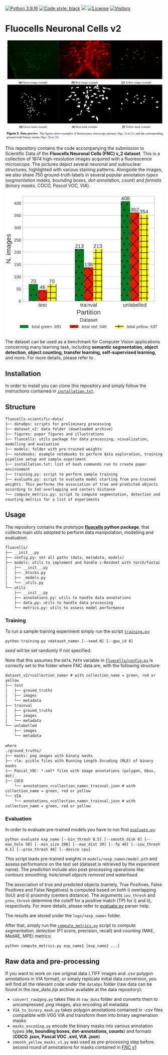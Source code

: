 
[![Python 3.9.16](https://img.shields.io/badge/python-3.9.16-blue.svg)](https://www.python.org/downloads/release/python-3916/)
[![Code style: black](https://img.shields.io/badge/code%20style-black-000000.svg)](https://github.com/psf/black)
<img src="https://img.shields.io/badge/PyTorch-EE4C2C?style=flat-square&logo=Pytorch&logoColor=white"/></a>
[![License](https://img.shields.io/badge/License-Apache_2.0-blue.svg)](https://opensource.org/licenses/Apache-2.0)
[![Visitors](https://api.visitorbadge.io/api/visitors?path=https%3A%2F%2Fgithub.com%2Fclissa%2Ffluocells-scientific-data&countColor=%23263759)](https://visitorbadge.io/status?path=https%3A%2F%2Fgithub.com%2Fclissa%2Ffluocells-scientific-data)
# Fluocells Neuronal Cells v2

![Data preview](figures/data_preview.png)

This repository contains the code accompanying the submission to Scientific Data of the **Fluocells Neuronal Cells (FNC) v_2 dataset**.
This is a collection of 1874 high-resolution images acquired with a fluorescence microscope. 
The pictures depict several neuronal and subnuclear structures, highlighted with various staining patterns.
Alongside the images, we also share 750 ground-truth labels in several popular annotation *types* (*segmentation masks, bounding boxes, dot-annotation, count*) and *formats* (*binary masks, COCO, Pascal VOC, VIA*). 

![Data composition](figures/FNC_composition.png)

The dataset can be used as a benchmark for Computer Vision applications concerning many learning task, including **semantic segmentation, object detection, object counting, transfer learning, self-supervised learning**, and more.
For more details, please refer to <DOI TO INSERT>.

## Installation
In order to install you can clone this repository and simply follow the instructions contained in [`installation.txt`](installation.txt).

## Structure

```
fluocells-scientific-data/
├── dataOps: scripts for preliminary processing
├── dataset_v2: data folder (downloaded archive)
├── figures: paper figures and illustrations
├── fluocells: utils package for data processing, visualization, modelling and evaluation
├── models: folder with pre-trained weights
├── notebooks: example notebooks to perform data exploration, training pipeline setup and sample experiment
├── installation.txt: list of bash commands run to create paper environment
├── training.py: script to perform sample training
├── evaluate.py: script to evaluate model starting from pre-trained weights. This performs the association of true and predicted objects according to IoU overlapping and centers distance
└── compute_metrics.py: script to compute segmentation, detection and counting metrics for a list of experiments
```


## Usage

The repository contains the prototype **[fluocells](fluocells/) python package**, that collects main utils adopted to perform data manipolation, modelling and evaluation.

```
fluocells/
├── __init__.py
├── config.py: set all paths (data, metadata, models)
├── models: utils to implement and handle c-ResUnet with torch/fastai
│   ├── __init__.py
│   ├── _blocks.py
│   ├── _models.py
│   └── _utils.py
└── utils
    ├── __init__.py
    ├── annotations.py: utils to handle data annotations
    ├── data.py: utils to handle data processing
    └── metrics.py: utils to assess model performance
```

### Training
To run a sample training experiment simply run the script [`training.py`](training.py):

```
python training.py <dataset_name> [--seed N] [--gpu_id 0]
```
*seed* will be set randomly if not specified.

Note that this assumes the `DATA_PATH` variable in [`fluocells/config.py`](fluocells/config.py) is correctly set to the folder where FNC data are, with the following structure:

```
dataset_v2/<collection_name> # with collection_name = green, red or yellow
├── test
│   ├── ground_truths
│   ├── images
│   └── metadata
├── trainval
│   ├── ground_truths
│   ├── images
│   └── metadata
└── unlabelled
    ├── images
    └── metadata

where
./ground_truths/
├── masks: png images with binary masks
├── rle: pickle files with Running Length Encoding (RLE) of binary masks
├── Pascal_VOC: *.xml* files with image annotations (polygon, bbox, dot)
├── COCO
    └── annotations_<collection_name>_trainval.json # with collection_name = green, red or yellow
└── VIA
    └── annotations_<collection_name>_trainval.json # with collection_name = green, red or yellow
```

### Evaluation
In order to evaluate pre-trained models you have to run first [`evaluate.py`](evaluate.py):

```
python evaluate exp_name [--bin_thresh 0.5] [--smooth_disk 0] [--max_hole 50] [--min_size 200] [--max_dist 30] [--fp 40] [--iou_thresh 0.5] [--prox_thresh 40] [--device cpu]
```

This script loads pre-trained weights in `models/<exp_name>/model.pth` and assess performance on the test set (dataset is retrieved by the experiment name). 
The prediction include also post-processing operations like: *contours smoothing, hole/small objects removal and waterhsed*. 

The association of true and predicted objects (namely, True Positives, False Positives and False Negatives) is computed based on both i) overlapping (IoU) and ii) proximity (centers distance).
The arguments `iou_thresh` and `prox_thresh` determine the cutoff for a positive match (TP) for i) and ii), respectively.
For more details, please refer to [evaluate.py](evaluate.py) parser help.

The results are stored under the `logs/<exp_name>` folder.

After that, simply run the [`compute_metrics.py`](compute_metrics.py) script to compute *segmentation, detection* (F1 score, precision, recall) and *counting* (MAE, MedAE, MPE) metrics:

```
python compute_metrics.py exp_name1 [exp_name2 ...]
```

## Raw data and pre-processing

If you want to work on raw original data (*.TIFF* images and *.csv* polygon annotations in VIA format), or simply replicate initial data conversion, you will find all the relevant code under the `dataOps` folder (raw data can be found in the *raw_data.zip* archive available at the data repository):

- `convert_raw2png.py` takes files in `raw_data` folder and converts them to uncompressed *.png* images, also encoding all metadata
- `VIA_to_binary_mask.py` takes polygon annotations contained in *-csv* files compatible with VGG VIA and transform them into binary segmenation masks
- `masks_encoding.py` encode the binary masks into various annotation types (**rle, bounding boxes, dot-annotations, counts**) and formats (**COCO .json, Pascal VOC .xml, VIA .json**) 
- `smooth_yellow_masks_v1.py` was used as pre-processing step before second round of annotations for masks contained in [FNC v1](http://amsacta.unibo.it/id/eprint/6706/)



